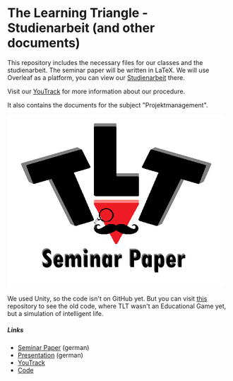 # The Learning Triangle - Studienarbeit (and other documents)

This repository includes the necessary files for our classes and the studienarbeit. The seminar paper will be written in LaTeX. We will use Overleaf as a platform, you can view our [Studienarbeit](https://www.overleaf.com/read/mjzjqdfzgjfv) there. <br>

Visit our [YouTrack](https://thelearningtriangle.myjetbrains.com/youtrack/dashboard) for more information about our procedure.

It also contains the documents for the subject "Projektmanagement".

![logo](https://github.com/KingMus/thelearningtriangle/blob/master/TheLearningTriangle/Images/Logos/TLT_Logo_SeminarPaper.png)

We used Unity, so the code isn't on GitHub yet. But you can visit [this](https://github.com/KingMus/thelearningtriangle) repository to see the old code, where TLT wasn't an Educational Game yet, but a simulation of intelligent life.

##### Links

* [Seminar Paper](https://github.com/KingMus/thelearningtriangle-studienarbeit/blob/master/fuer_Studienarbeit/TLT_SeminarPaper.pdf) (german)
* [Presentation](https://github.com/KingMus/thelearningtriangle-studienarbeit/blob/master/fuer_Studienarbeit/TLT_Presentation.pdf) (german)
* [YouTrack](https://thelearningtriangle.myjetbrains.com/youtrack/dashboard)
* [Code](https://github.com/KingMus/thelearningtriangle)
